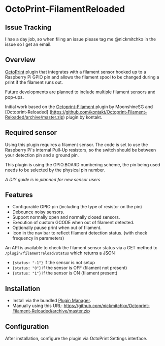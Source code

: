 # OctoPrint-FilamentReloaded

## Issue Tracking

I hae a day job, so when filing an issue please tag me @nickmitchko in the issue so I get an email.

## Overview

[OctoPrint](http://octoprint.org/) plugin that integrates with a filament sensor hooked up to a Raspberry Pi GPIO pin and allows the filament spool to be changed during a print if the filament runs out.

Future developments are planned to include multiple filament sensors and pop-ups.

Initial work based on the [Octoprint-Filament](https://github.com/MoonshineSG/Octoprint-Filament) plugin by MoonshineSG and [Octoprint-Reloaded] (https://github.com/kontakt/Octoprint-Filament-Reloaded/archive/master.zip) plugin by kontakt.

## Required sensor

Using this plugin requires a filament sensor. The code is set to use the Raspberry Pi's internal Pull-Up resistors, so the switch should be between your detection pin and a ground pin.

This plugin is using the GPIO.BOARD numbering scheme, the pin being used needs to be selected by the physical pin number.

_A DIY guide is in planned for new sensor users_

## Features

* Configurable GPIO pin (including the type of resistor on the pin)
* Debounce noisy sensors.
* Support normally open and normally closed sensors.
* Execution of custom GCODE when out of filament detected.
* Optionally pause print when out of filament.
* Icon in the nav bar to reflect filament detection status. (with check frequency in parameters)

An API is available to check the filament sensor status via a GET method to `/plugin/filamentreload/status` which returns a JSON

- `{status: "-1"}` if the sensor is not setup
- `{status: "0"}` if the sensor is OFF (filament not present)
- `{status: "1"}` if the sensor is ON (filament present)

## Installation

* Install via the bundled [Plugin Manager](https://github.com/foosel/OctoPrint/wiki/Plugin:-Plugin-Manager).
* Manually using this URL: https://github.com/nickmitchko/Octoprint-Filament-Reloaded/archive/master.zip

## Configuration

After installation, configure the plugin via OctoPrint Settings interface.
